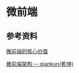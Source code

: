 # 微前端

## 参考资料

[微前端的核心价值](https://zhuanlan.zhihu.com/p/95085796)

[微前端架构 -- qiankun(乾坤)](https://github.com/umijs/qiankun)
